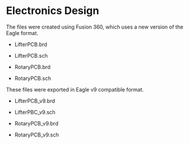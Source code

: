 # Electronics Design

The files were created using Fusion 360, which uses a new version of the Eagle format.

- LifterPCB.brd
- LifterPCB.sch

- RotaryPCB.brd
- RotaryPCB.sch

These files were exported in Eagle v9 compatible format.

- LifterPCB_v9.brd
- LifterPBC_v9.sch

- RotaryPCB_v9.brd
- RotaryPCB_v9.sch